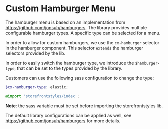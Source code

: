 # Custom Hamburger Menu
The hamburger menu is based on an implementation from https://github.com/jonsuh/hamburgers. The library provides multiple configurable hamburger types. A specific type can be selected for a menu. 

In order to allow for custom hamburgers, we use the `cx-hamburger` selector in the hamburger component. This selector `extends` the hamburger selectors provided by the lib. 

In order to easily switch the hamburger type, we introduce the `$hamburger-type`, that can be set to the types provided by the library. 

Customers can use the following sass configuration to change the type: 

```scss
$cx-hamburger-type: elastic;

@import 'storefrontstyles/index';
```
**Note**: the sass variable must be set before importing the storefrontstyles lib.

The default library configurations can be applied as well, see https://github.com/jonsuh/hamburgers for more details. 
